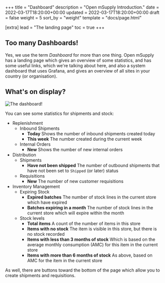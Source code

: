 +++
title = "Dashboard"
description = "Open mSupply Introduction."
date = 2022-03-17T18:20:00+00:00
updated = 2022-03-17T18:20:00+00:00
draft = false
weight = 5
sort_by = "weight"
template = "docs/page.html"

[extra]
lead = "The landing page"
toc = true
+++

## Too many Dashboards!

Yes, we use the term _Dashboard_ for more than one thing.
Open mSupply has a landing page which gives an overview of some statistics, and has some useful links, which we're talking about here, and also a system dashboard that uses Grafana, and gives an overview of all sites in your country (or organisation).

## What's on display?

![The dashboard!](/docs/introduction/images/dashboard.png)

You can see some statistics for shipments and stock:

- Replenishment
  - Inbound Shipments
    - **Today** Shows the number of inbound shipments created today
    - **This week** The number created during the current week
  - Internal Orders
    - **New** Shows the number of new internal orders
- Distribution
  - Shipments
    - **Have not been shipped** The number of outbound shipments that have not been set to `Shipped` (or later) status
  - Requisitions
    - **New** The number of new customer requisitions
- Inventory Management
  - Expiring Stock
    - **Expired batches** The number of stock lines in the current store which have expired
    - **Batches expiring in a month** The number of stock lines in the current store which will expire within the month
  - Stock levels
    - **Total items** A count of the number of items in this store
    - **Items with no stock** The item is visible in this store, but there is no stock recorded
    - **Items with less than 3 months of stock** Which is based on the average monthly consumption (AMC) for this item in the current store
    - **Items with more than 6 months of stock** As above, based on AMC for the item in the current store

As well, there are buttons toward the bottom of the page which allow you to create shipments and requisitions.

